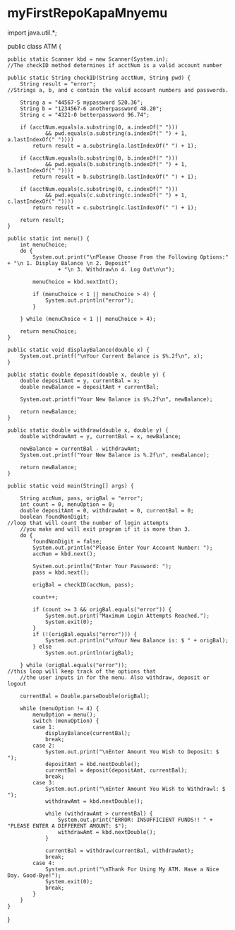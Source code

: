 # myFirstRepoKapaMnyemu
import java.util.*;

public class ATM {

	public static Scanner kbd = new Scanner(System.in);
	//The checkID method determines if acctNum is a valid account number

	public static String checkID(String acctNum, String pwd) {
		String result = "error";
	//Strings a, b, and c contain the valid account numbers and passwords.

		String a = "44567-5 mypassword 520.36";
		String b = "1234567-6 anotherpassword 48.20";
		String c = "4321-0 betterpassword 96.74";

		if (acctNum.equals(a.substring(0, a.indexOf(" ")))
				&& pwd.equals(a.substring(a.indexOf(" ") + 1, a.lastIndexOf(" "))))
			return result = a.substring(a.lastIndexOf(" ") + 1);

		if (acctNum.equals(b.substring(0, b.indexOf(" ")))
				&& pwd.equals(b.substring(b.indexOf(" ") + 1, b.lastIndexOf(" "))))
			return result = b.substring(b.lastIndexOf(" ") + 1);

		if (acctNum.equals(c.substring(0, c.indexOf(" ")))
				&& pwd.equals(c.substring(c.indexOf(" ") + 1, c.lastIndexOf(" "))))
			return result = c.substring(c.lastIndexOf(" ") + 1);

		return result;
	}

	public static int menu() {
		int menuChoice;
		do {
			System.out.print("\nPlease Choose From the Following Options:" + "\n 1. Display Balance \n 2. Deposit"
					+ "\n 3. Withdraw\n 4. Log Out\n\n");

			menuChoice = kbd.nextInt();

			if (menuChoice < 1 || menuChoice > 4) {
				System.out.println("error");
			}

		} while (menuChoice < 1 || menuChoice > 4);

		return menuChoice;
	}

	public static void displayBalance(double x) {
		System.out.printf("\nYour Current Balance is $%.2f\n", x);
	}

	public static double deposit(double x, double y) {
		double depositAmt = y, currentBal = x;
		double newBalance = depositAmt + currentBal;

		System.out.printf("Your New Balance is $%.2f\n", newBalance);

		return newBalance;
	}

	public static double withdraw(double x, double y) {
		double withdrawAmt = y, currentBal = x, newBalance;

		newBalance = currentBal - withdrawAmt;
		System.out.printf("Your New Balance is %.2f\n", newBalance);

		return newBalance;
	}

	public static void main(String[] args) {

		String accNum, pass, origBal = "error";
		int count = 0, menuOption = 0;
		double depositAmt = 0, withdrawAmt = 0, currentBal = 0;
		boolean foundNonDigit;
	//loop that will count the number of login attempts
        //you make and will exit program if it is more than 3.
		do {
			foundNonDigit = false;
			System.out.println("Please Enter Your Account Number: ");
			accNum = kbd.next();

			System.out.println("Enter Your Password: ");
			pass = kbd.next();

			origBal = checkID(accNum, pass);

			count++;

			if (count >= 3 && origBal.equals("error")) {
				System.out.print("Maximum Login Attempts Reached.");
				System.exit(0);
			}
			if (!(origBal.equals("error"))) {
				System.out.println("\nYour New Balance is: $ " + origBal);
			} else
				System.out.println(origBal);

		} while (origBal.equals("error"));
	//this loop will keep track of the options that 
        //the user inputs in for the menu. Also withdraw, deposit or logout
	
		currentBal = Double.parseDouble(origBal);

		while (menuOption != 4) {
			menuOption = menu();
			switch (menuOption) {
			case 1:
				displayBalance(currentBal);
				break;
			case 2:
				System.out.print("\nEnter Amount You Wish to Deposit: $ ");
				depositAmt = kbd.nextDouble();
				currentBal = deposit(depositAmt, currentBal);
				break;
			case 3:
				System.out.print("\nEnter Amount You Wish to Withdrawl: $ ");
				withdrawAmt = kbd.nextDouble();

				while (withdrawAmt > currentBal) {
					System.out.print("ERROR: INSUFFICIENT FUNDS!! " + "PLEASE ENTER A DIFFERENT AMOUNT: $");
					withdrawAmt = kbd.nextDouble();
				}

				currentBal = withdraw(currentBal, withdrawAmt);
				break;
			case 4:
				System.out.print("\nThank For Using My ATM. Have a Nice Day. Good-Bye!");
				System.exit(0);
				break;
			}
		}
	}
}
